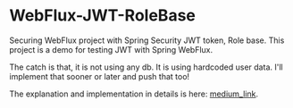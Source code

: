 # WebFlux-JWT-RoleBase
Securing WebFlux project with Spring Security JWT token, Role base. This project is a demo for testing JWT with Spring WebFlux. 

The catch is that, it is not using any db. It is using hardcoded user data. I'll implement that sooner or later and push that too!

The explanation and implementation in details is here: [medium_link](https://ard333.medium.com/authentication-and-authorization-using-jwt-on-spring-webflux-29b81f813e78).
